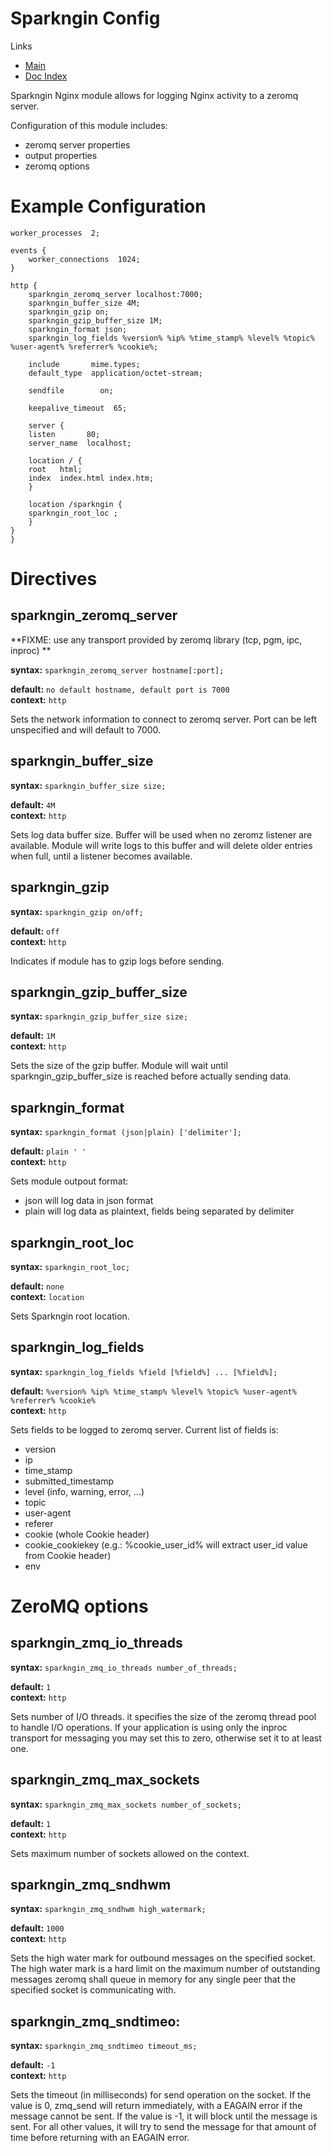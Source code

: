 Sparkngin Config
================

Links
- [Main](https://github.com/DemandCube/Sparkngin)
- [Doc Index](https://github.com/DemandCube/Sparkngin/tree/master/docs/README.md)

Sparkngin Nginx module allows for logging Nginx activity to a zeromq server.

Configuration of this module includes:
- zeromq server properties
- output properties
- zeromq options

Example Configuration
=====================

    worker_processes  2;

    events {
        worker_connections  1024;
    }

    http {
        sparkngin_zeromq_server localhost:7000;
        sparkngin_buffer_size 4M;
        sparkngin_gzip on;
        sparkngin_gzip_buffer_size 1M;
        sparkngin_format json;
        sparkngin_log_fields %version% %ip% %time_stamp% %level% %topic% %user-agent% %referrer% %cookie%;

        include       mime.types;
        default_type  application/octet-stream;

        sendfile        on;

        keepalive_timeout  65;

        server {
	    listen       80;
	    server_name  localhost;

	    location / {
		root   html;
		index  index.html index.htm;
	    }

	    location /sparkngin {
		sparkngin_root_loc ;
	    }
	}
    }

Directives
==========

sparkngin_zeromq_server
-----------------------

**FIXME: use any transport provided by zeromq library (tcp, pgm, ipc, inproc) **

**syntax:**	`sparkngin_zeromq_server hostname[:port];`

**default:**	`no default hostname, default port is 7000`  
**context:**	`http`

Sets the network information to connect to zeromq server. Port can be left unspecified and will default to 7000.

sparkngin_buffer_size
---------------------

**syntax:**	`sparkngin_buffer_size size;`

**default:**	`4M`  
**context:**	`http`

Sets log data buffer size. Buffer will be used when no zeromz listener are available. Module will write logs to this buffer and will delete older entries when full, until a listener becomes available.

sparkngin_gzip
--------------

**syntax:**	`sparkngin_gzip on/off;`

**default:**	`off`  
**context:**	`http`

Indicates if module has to gzip logs before sending.

sparkngin_gzip_buffer_size
--------------------------

**syntax:**	`sparkngin_gzip_buffer_size size;`

**default:**    `1M`  
**context:**    `http`

Sets the size of the gzip buffer. Module will wait until sparkngin_gzip_buffer_size is reached before actually sending data.

sparkngin_format
----------------

**syntax:**	`sparkngin_format (json|plain) ['delimiter'];`

**default:**    `plain ' '`  
**context:**    `http`

Sets module outpout format:
- json will log data in json format
- plain will log data as plaintext, fields being separated by delimiter

sparkngin_root_loc
------------------

**syntax:**	`sparkngin_root_loc;`

**default:**    `none`  
**context:**    `location`

Sets Sparkngin root location.

sparkngin_log_fields
--------------------

**syntax:**	`sparkngin_log_fields %field [%field%] ... [%field%];`

**default:**    `%version% %ip% %time_stamp% %level% %topic% %user-agent% %referrer% %cookie%`  
**context:**    `http`

Sets fields to be logged to zeromq server. Current list of fields is:
- version
- ip
- time_stamp
- submitted_timestamp
- level (info, warning, error, ...)
- topic
- user-agent
- referer
- cookie (whole Cookie header)
- cookie_cookiekey (e.g.: %cookie_user_id% will extract user_id value from Cookie header)
- env

ZeroMQ options
==============

sparkngin_zmq_io_threads
------------------------

**syntax:**	`sparkngin_zmq_io_threads number_of_threads;`

**default:**    `1`  
**context:**    `http`

Sets number of I/O threads. it specifies the size of the zeromq thread pool to handle I/O operations. If your application is using only the inproc transport for messaging you may set this to zero, otherwise set it to at least one.

sparkngin_zmq_max_sockets
-------------------------

**syntax:**	`sparkngin_zmq_max_sockets number_of_sockets;`

**default:**    `1`  
**context:**    `http`

Sets maximum number of sockets allowed on the context.

sparkngin_zmq_sndhwm
--------------------

**syntax:**	`sparkngin_zmq_sndhwm high_watermark;`

**default:**    `1000`  
**context:**    `http`

Sets the high water mark for outbound messages on the specified socket. The high water mark is a hard limit on the maximum number of outstanding messages zeromq shall queue in memory for any single peer that the specified socket is communicating with.

sparkngin_zmq_sndtimeo:
-----------------------

**syntax:**	`sparkngin_zmq_sndtimeo timeout_ms;`

**default:**    `-1`  
**context:**    `http`

Sets the timeout (in milliseconds) for send operation on the socket. If the value is 0, zmq_send will return immediately, with a EAGAIN error if the message cannot be sent. If the value is -1, it will block until the message is sent. For all other values, it will try to send the message for that amount of time before returning with an EAGAIN error.


